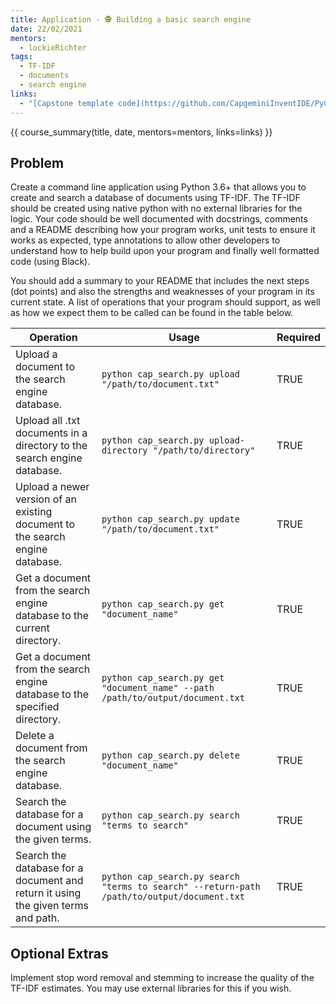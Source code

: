 ```yaml
---
title: Application - 🕵️ Building a basic search engine
date: 22/02/2021
mentors:
  - lockieRichter
tags:
  - TF-IDF
  - documents
  - search engine
links:
  - "[Capstone template code](https://github.com/CapgeminiInventIDE/PyCap/tree/main/src/intro-to-python/capstone/cap_search){target=_blank}"
---
```


{{ course_summary(title, date, mentors=mentors, links=links) }}

## Problem

Create a command line application using Python 3.6+ that allows you to create and search a database of documents using TF-IDF. The TF-IDF should be created using native python with no external libraries for the logic.
Your code should be well documented with docstrings, comments and a README describing how your program works, unit tests to ensure it works as expected, type annotations to allow other developers to understand how to help build upon your program and finally well formatted code (using Black).

You should add a summary to your README that includes the next steps (dot points) and also the strengths and weaknesses of your program in its current state.
A list of operations that your program should support, as well as how we expect them to be called can be found in the table below.

| Operation                                            | Usage | Required |
|------------------------------------------------------|-------|----------|
| Upload a document to the search engine database. | `python cap_search.py upload "/path/to/document.txt"` | TRUE |
| Upload all .txt documents in a directory to the search engine database. | `python cap_search.py upload-directory "/path/to/directory"` | TRUE |
| Upload a newer version of an existing document to the search engine database. | `python cap_search.py update "/path/to/document.txt"` | TRUE |
| Get a document from the search engine database to the current directory. | `python cap_search.py get "document_name"` | TRUE |
| Get a document from the search engine database to the specified directory. | `python cap_search.py get "document_name" --path /path/to/output/document.txt` | TRUE |
| Delete a document from the search engine database. | `python cap_search.py delete "document_name"` | TRUE |
| Search the database for a document using the given terms. | `python cap_search.py search "terms to search"` | TRUE |
| Search the database for a document and return it using the given terms and path. | `python cap_search.py search "terms to search" --return-path /path/to/output/document.txt` | TRUE |

## Optional Extras

Implement stop word removal and stemming to increase the quality of the TF-IDF estimates. You may use external libraries for this if you wish.
